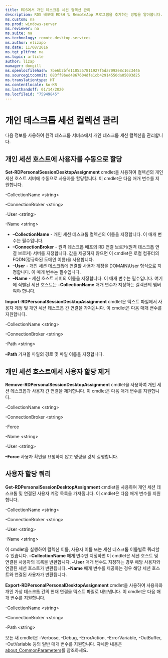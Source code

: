 ```yaml
---
title: RDS에서 개인 데스크톱 세션 컬렉션 관리
description: RDS 배포에 RDSH 및 RemoteApp 프로그램을 추가하는 방법을 알아봅니다.
ms.custom: na
ms.prod: windows-server
ms.reviewer: na
ms.suite: na
ms.technology: remote-desktop-services
ms.author: elizapo
ms.date: 11/08/2016
ms.tgt_pltfrm: na
ms.topic: article
author: lizap
manager: dongill
ms.openlocfilehash: 7be6b2bfe1105357811927f5da7092e8c16c3446
ms.sourcegitcommit: 083ff9bed4867604dfe1cb42914550da05093d25
ms.translationtype: HT
ms.contentlocale: ko-KR
ms.lasthandoff: 01/14/2020
ms.locfileid: "75949845"
---
```

# <a name="manage-your-personal-desktop-session-collections"></a>개인 데스크톱 세션 컬렉션 관리

다음 정보를 사용하여 원격 데스크톱 서비스에서 개인 데스크톱 세션 컬렉션을 관리합니다.

## <a name="manually-assign-a-user-to-a-personal-session-host"></a>개인 세션 호스트에 사용자를 수동으로 할당
**Set-RDPersonalSessionDesktopAssignment** cmdlet을 사용하여 컬렉션의 개인 세션 호스트 서버에 수동으로 사용자를 할당합니다. 이 cmdlet은 다음 매개 변수를 지원합니다.

-CollectionName \<string\>

-ConnectionBroker \<string\> 

-User \<string\>

-Name \<string\>

- **–CollectionName** - 개인 세션 데스크톱 컬렉션의 이름을 지정합니다. 이 매개 변수는 필수입니다.
- **–ConnectionBroker** - 원격 데스크톱 배포의 RD 연결 브로커(원격 데스크톱 연결 브로커) 서버를 지정합니다. 값을 제공하지 않으면 이 cmdlet은 로컬 컴퓨터의 FQDN(정규화된 도메인 이름)을 사용합니다.
- **–User** - 개인 세션 데스크톱에 연결할 사용자 계정을 DOMAIN\User 형식으로 지정합니다. 이 매개 변수는 필수입니다.
- **–Name** - 세션 호스트 서버의 이름을 지정합니다. 이 매개 변수는 필수입니다. 여기에 식별된 세션 호스트는 **-CollectionName** 매개 변수가 지정하는 컬렉션의 멤버여야 합니다.

**Import-RDPersonalSessionDesktopAssignment** cmdlet은 텍스트 파일에서 사용자 계정 및 개인 세션 데스크톱 간 연결을 가져옵니다. 이 cmdlet은 다음 매개 변수를 지원합니다.

-CollectionName \<string\>

-ConnectionBroker \<string\>

-Path \<string>

**–Path** 가져올 파일의 경로 및 파일 이름을 지정합니다.
 
## <a name="removing-a-user-assignment-from-a-personal-session-host"></a>개인 세션 호스트에서 사용자 할당 제거
**Remove-RDPersonalSessionDesktopAssignment** cmdlet을 사용하여 개인 세션 데스크톱과 사용자 간 연결을 제거합니다. 이 cmdlet은 다음 매개 변수를 지원합니다.

-CollectionName \<string\>

-ConnectionBroker \<string\>

-Force

-Name \<string\>

-User \<string\>

**–Force** 사용자 확인을 요청하지 않고 명령을 강제 실행합니다.

## <a name="query-user-assignments"></a>사용자 할당 쿼리
**Get-RDPersonalSessionDesktopAssignment** cmdlet을 사용하여 개인 세션 데스크톱 및 연결된 사용자 계정 목록을 가져옵니다. 이 cmdlet은 다음 매개 변수를 지원합니다.

-CollectionName \<string\>

-ConnectionBroker \<string\>

-User \<string\>

-Name \<string\>

이 cmdlet을 실행하여 컬렉션 이름, 사용자 이름 또는 세션 데스크톱 이름별로 쿼리할 수 있습니다. **–CollectionName** 매개 변수만 지정하면 이 cmdlet은 세션 호스트 및 연결된 사용자의 목록을 반환합니다. **–User** 매개 변수도 지정하는 경우 해당 사용자와 연결된 세션 호스트가 반환됩니다. **–Name** 매개 변수를 제공하는 경우 해당 세션 호스트와 연결된 사용자가 반환됩니다. 


**Export-RDPersonalPersonalDesktopAssignment** cmdlet을 사용하여 사용자와 개인 가상 데스크톱 간의 현재 연결을 텍스트 파일로 내보냅니다. 이 cmdlet은 다음 매개 변수를 지원합니다.

-CollectionName \<string\>

-ConnectionBroker \<string\>

-Path \<string\>


모든 새 cmdlet은 -Verbose, -Debug, -ErrorAction, -ErrorVariable, -OutBuffer, -OutVariable 등의 일반 매개 변수를 지원합니다. 자세한 내용은 [about_CommonParameters](https://go.microsoft.com/fwlink/p/?LinkID=113216)를 참조하세요.
